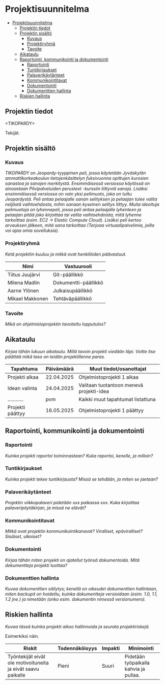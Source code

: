 # Projektisuunnitelma

- [Projektisuunnitelma](#projektisuunnitelma)
  - [Projektin tiedot](#projektin-tiedot)
  - [Projektin sisältö](#projektin-sisältö)
    - [Kuvaus](#kuvaus)
    - [Projektiryhmä](#projektiryhmä)
    - [Tavoite](#tavoite)
  - [Aikataulu](#aikataulu)
  - [Raportointi, kommunikointi ja dokumentointi](#raportointi-kommunikointi-ja-dokumentointi)
    - [Raportointi](#raportointi)
    - [Tuntikirjaukset](#tuntikirjaukset)
    - [Palaverikäytänteet](#palaverikäytänteet)
    - [Kommunikointitavat](#kommunikointitavat)
    - [Dokumentointi](#dokumentointi)
    - [Dokumenttien hallinta](#dokumenttien-hallinta)
  - [Riskien hallinta](#riskien-hallinta)

## Projektin tiedot

\<TIKOPARDY>

Tekijät:

## Projektin sisältö

### Kuvaus

_TIKOPARDY on Jeopardy-tyyppinen peli, jossa käytetään Jyväskylän ammattikorkeakoulun tietojenkäsittelyn fuksivuonna opittujen kurssien sanastoa ja sanojen merkitystä. Ensimmäisessä versiossa käytössä on ainoastaan Pilvipalveluiden perusteet -kurssiin liittyviä sanoja. Lisäksi ensimmäisessä versiossa on vain yksi pelimuoto, joka on tuttu Jeopardystä. Peli antaa pelaajalle sanan selityksen ja pelaajan tulee valita neljästä vaihtoehdosta, mihin sanaan kyseinen selitys liittyy. Muita ideoituja pelimuotoja on lyhennepeli, jossa peli antaa pelaajalle lyhenteen ja pelaajan pitää joko kirjoittaa tai valita vaihtoehdoista, mitä lyhenne tarkoittaa (esim. EC2 -> Elastic Compute Cloud). Lisäksi peli kertoo arvauksen jälkeen, mitä sana tarkoittaa (Tarjoaa virtuaalipalvelimia, joilla voi ajaa omia sovelluksia)._

### Projektiryhmä

_Ketä projektiin kuuluu ja mitkä ovat henkilöiden päävastuut._

| Nimi            | Vastuurooli          |
| --------------- | -------------------- |
| Tiitus Juujärvi | Git-päällikkö        |
| Milena Madlin   | Dokumentti-päällikkö |
| Aarne Ylönen    | Julkaisupäällikkö    |
| Mikael Makkonen | Tehtäväpäällikkö     |

### Tavoite

_Mikä on ohjelmistoprojektin tavoiteltu lopputulos?_

## Aikataulu

_Kirjaa tähän lukuun aikataulu. Millä tavoin projekti viedään läpi. Voitte itse päättää mikä taso on teidän projektillenne paras._

| Tapahtuma        | Päivämäärä | Muut tiedot/osanottajat                  |
| ---------------- | ---------- | ---------------------------------------- |
| Projekti alkaa   | 22.04.2025 | Ohjelmistoprojekti 1 alkaa               |
| Idean valinta    | 24.04.2025 | Valitaan tuotantoon menevä projekti-idea |
| ............     | pvm        | Kaikki muut tapahtumat listattuna        |
| Projekti päättyy | 16.05.2025 | Ohjelmistoprojekti 1 päättyy             |

## Raportointi, kommunikointi ja dokumentointi

### Raportointi

_Kuinka projekti raportoi toiminnastaan? Kuka raportoi, kenelle, ja milloin?_

### Tuntikirjaukset

_Kuinka projekti tekee tuntikirjausta? Missä se tehdään, ja miten se jaetaan?_

### Palaverikäytänteet

_Projektin viikkopalaveri pidetään xxx paikassa xxx. Kuka kirjoittaa palaveripöytäkirjan, ja missä ne elävät?_

### Kommunikointitavat

_Mitkä ovat projektin kommunikointikanavat? Viralliset, epäviralliset? Sisäiset, ulkoiset?_

### Dokumentointi

_Kirjaa tähän miten projekti on ajatellut työnsä dokumentoida. Mitä dokumentteja projekti tuottaa?_

### Dokumenttien hallinta

_Kuvaa dokumenttien säilytys; kenellä on oikeudet dokumenttien hallintaan, miten backupit on hoidettu, kuinka dokumentteja versioidaan (esim. 1.0, 1.1, 1.2 jne.) ja nimetään (onko esim. dokumentin nimessä versionumero)._

## Riskien hallinta

_Kuvaa tässä kuinka projekti aikoo hallinnoida ja seurata projektiriskejä._

Esimerkiksi näin.

| Riskit                                                       | Todennäköisyys | Impakti | Minimointi                             |
| ------------------------------------------------------------ | -------------- | ------- | -------------------------------------- |
| Työntekijät eivät ole motivoituneita ja eivät saavu paikalle | Pieni          | Suuri   | Pidetään työpaikalla kahvia ja pullaa. |
